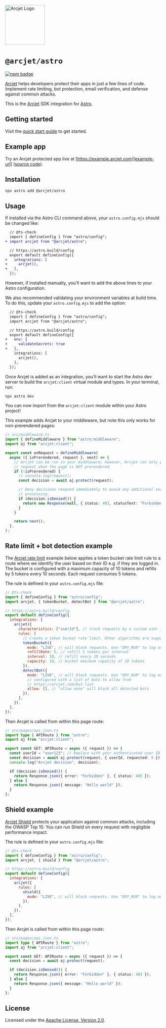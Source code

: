 <a href="https://arcjet.com" target="_arcjet-home">
  <picture>
    <source media="(prefers-color-scheme: dark)" srcset="https://arcjet.com/logo/arcjet-dark-lockup-voyage-horizontal.svg">
    <img src="https://arcjet.com/logo/arcjet-light-lockup-voyage-horizontal.svg" alt="Arcjet Logo" height="128" width="auto">
  </picture>
</a>

# `@arcjet/astro`

<p>
  <a href="https://www.npmjs.com/package/@arcjet/astro">
    <picture>
      <source media="(prefers-color-scheme: dark)" srcset="https://img.shields.io/npm/v/%40arcjet%2Fastro?style=flat-square&label=%E2%9C%A6Aj&labelColor=000000&color=5C5866">
      <img alt="npm badge" src="https://img.shields.io/npm/v/%40arcjet%2Fastro?style=flat-square&label=%E2%9C%A6Aj&labelColor=ECE6F0&color=ECE6F0">
    </picture>
  </a>
</p>

[Arcjet][arcjet] helps developers protect their apps in just a few lines of
code. Implement rate limiting, bot protection, email verification, and defense
against common attacks.

This is the [Arcjet][arcjet] SDK integration for [Astro][astro].

## Getting started

Visit the [quick start guide][quick-start] to get started.

## Example app

Try an Arcjet protected app live at [https://example.arcjet.com][example-url]
([source code][example-source]).

## Installation

```shell
npx astro add @arcjet/astro
```

## Usage

If installed via the Astro CLI command above, your `astro.config.mjs` should be
changed like:

```diff
  // @ts-check
  import { defineConfig } from "astro/config";
+ import arcjet from "@arcjet/astro";

  // https://astro.build/config
  export default defineConfig({
+   integrations: [
+     arcjet(),
+   ],
  });
```

However, if installed manually, you'll want to add the above lines to your Astro
configuration.

We also recommended validating your environment variables at build time. To do
this, update your `astro.config.mjs` to add the option:

```diff
  // @ts-check
  import { defineConfig } from "astro/config";
  import arcjet from "@arcjet/astro";

  // https://astro.build/config
  export default defineConfig({
+   env: {
+     validateSecrets: true
+   },
    integrations: [
      arcjet(),
    ],
  });
```

Once Arcjet is added as an integration, you'll want to start the Astro dev
server to build the `arcjet:client` virtual module and types. In your terminal,
run:

```sh
npx astro dev
```

You can now import from the `arcjet:client` module within your Astro project!

This example adds Arcjet to your middleware, but note this only works for
non-prerendered pages:

```ts
// src/middleware.ts
import { defineMiddleware } from "astro:middleware";
import aj from "arcjet:client";

export const onRequest = defineMiddleware(
  async ({ isPrerendered, request }, next) => {
    // Arcjet can be run in your middleware; however, Arcjet can only process a
    // request when the page is NOT prerendered.
    if (!isPrerendered) {
      // console.log(request);
      const decision = await aj.protect(request);

      // Deny decisions respond immediately to avoid any additional server
      // processing.
      if (decision.isDenied()) {
        return new Response(null, { status: 403, statusText: "Forbidden" });
      }
    }

    return next();
  },
);
```

## Rate limit + bot detection example

The [Arcjet rate limit][rate-limit-concepts-docs] example below applies a token
bucket rate limit rule to a route where we identify the user based on their ID
e.g. if they are logged in. The bucket is configured with a maximum capacity of
10 tokens and refills by 5 tokens every 10 seconds. Each request consumes 5
tokens.

The rule is defined in your `astro.config.mjs` file:

```js
// @ts-check
import { defineConfig } from "astro/config";
import arcjet, { tokenBucket, detectBot } from "@arcjet/astro";

// https://astro.build/config
export default defineConfig({
  integrations: [
    arcjet({
      characteristics: ["userId"], // track requests by a custom user ID
      rules: [
        // Create a token bucket rate limit. Other algorithms are supported.
        tokenBucket({
          mode: "LIVE", // will block requests. Use "DRY_RUN" to log only
          refillRate: 5, // refill 5 tokens per interval
          interval: 10, // refill every 10 seconds
          capacity: 10, // bucket maximum capacity of 10 tokens
        }),
        detectBot({
          mode: "LIVE", // will block requests. Use "DRY_RUN" to log only
          // configured with a list of bots to allow from
          // https://arcjet.com/bot-list
          allow: [], // "allow none" will block all detected bots
        }),
      ],
    }),
  ],
});
```

Then Arcjet is called from within this page route:

```ts
// src/pages/api.json.ts
import type { APIRoute } from "astro";
import aj from "arcjet:client";

export const GET: APIRoute = async ({ request }) => {
  const userId = "user123"; // Replace with your authenticated user ID
  const decision = await aj.protect(request, { userId, requested: 5 }); // Deduct 5 tokens from the bucket
  console.log("Arcjet decision", decision);

  if (decision.isDenied()) {
    return Response.json({ error: "Forbidden" }, { status: 403 });
  } else {
    return Response.json({ message: "Hello world" });
  }
};
```

## Shield example

[Arcjet Shield][shield-concepts-docs] protects your application against common
attacks, including the OWASP Top 10. You can run Shield on every request with
negligible performance impact.

The rule is defined in your `astro.config.mjs` file:

```js
// @ts-check
import { defineConfig } from "astro/config";
import arcjet, { shield } from "@arcjet/astro";

// https://astro.build/config
export default defineConfig({
  integrations: [
    arcjet({
      rules: [
        shield({
          mode: "LIVE", // will block requests. Use "DRY_RUN" to log only
        }),
      ],
    }),
  ],
});
```

Then Arcjet is called from within this page route:

```ts
// src/pages/api.json.ts
import type { APIRoute } from "astro";
import aj from "arcjet:client";

export const GET: APIRoute = async ({ request }) => {
  const decision = await aj.protect(request);

  if (decision.isDenied()) {
    return Response.json({ error: "Forbidden" }, { status: 403 });
  } else {
    return Response.json({ message: "Hello world" });
  }
};
```

## License

Licensed under the [Apache License, Version 2.0][apache-license].

[arcjet]: https://arcjet.com
[astro]: https://astro.build/
[example-url]: https://example.arcjet.com
[quick-start]: https://docs.arcjet.com/get-started/astro
[example-source]: https://github.com/arcjet/arcjet-js-example
[rate-limit-concepts-docs]: https://docs.arcjet.com/rate-limiting/concepts
[shield-concepts-docs]: https://docs.arcjet.com/shield/concepts
[apache-license]: http://www.apache.org/licenses/LICENSE-2.0
